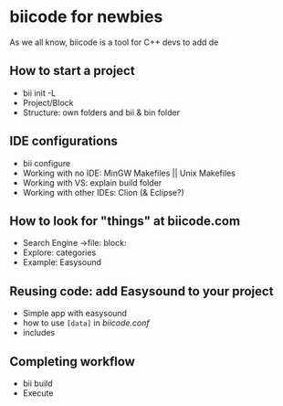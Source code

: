 biicode for newbies
===================

As we all know, biicode is a tool for C++ devs to add de

How to start a project
----------------------
* bii init -L
* Project/Block
* Structure: own folders and bii & bin folder

IDE configurations
------------------
* bii configure
* Working with no IDE: MinGW Makefiles || Unix Makefiles
* Working with VS: explain build folder
* Working with other IDEs: Clion (& Eclipse?)

How to look for "things" at biicode.com
---------------------------------------
* Search Engine ->file: block:
* Explore: categories
* Example: Easysound

Reusing code: add Easysound to your project
-------------------------------------------
 * Simple app with easysound
 * how to use ``[data]`` in *biicode.conf*
 * includes

Completing workflow
-------------------
 * bii build
 * Execute